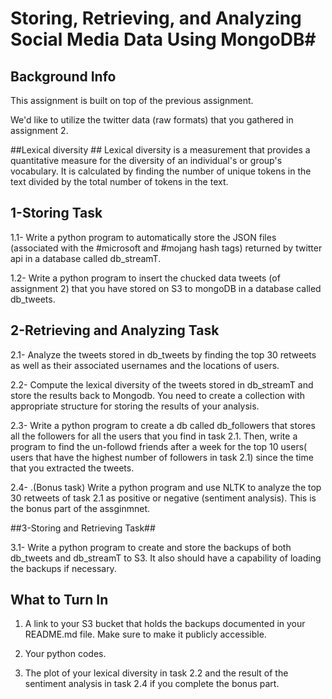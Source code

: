 # Storing, Retrieving, and Analyzing Social Media Data Using MongoDB#




##  Background Info ##
This assignment is built on top of the previous assignment.

We'd like to utilize the twitter data (raw formats) that you gathered in assignment 2. 

##Lexical diversity  ##
Lexical diversity is a measurement that provides a quantitative measure for the diversity of an individual's or group's vocabulary.  It is calculated by  finding the number of unique tokens in the text divided by the total number of tokens in the text. 

## 1-Storing Task ##


  1.1- Write a python program to automatically store the JSON files (associated with the #microsoft and #mojang hash tags) 
     returned by twitter api in  a database called db_streamT.
     
  1.2- Write a python program to insert the chucked data tweets (of assignment 2) that you have stored on S3 to mongoDB 
     in a database called db_tweets.

## 2-Retrieving and Analyzing Task ##
  2.1- Analyze the tweets stored in db_tweets by finding the top 30 retweets as well as their associated usernames and the locations 
   of users.
   
  2.2- Compute the lexical diversity of the tweets stored in db_streamT and store the results back to Mongodb. You need to create a collection 
    with appropriate structure for storing the results of your analysis.
    
  2.3- Write a python program to create a db called db_followers that stores all the followers for all the users that
     you find in task 2.1. Then, write a program to find the un-followd friends after a week for the top 10 users( users that have the highest number of followers in  task 2.1)
     since the time that you extracted the tweets.
     
  2.4- .(Bonus task) Write a python program and use NLTK to analyze the top 30 retweets of task 2.1 as positive or negative (sentiment analysis). This is the bonus part of the assginmnet.

##3-Storing and Retrieving Task##

  3.1- Write a python program to create and store the backups of both db_tweets and db_streamT to S3. It also should have a capability of
     loading the backups if necessary.
     

## What to Turn In ##
 
1. A link to your S3 bucket that holds the backups documented in your README.md file.  Make sure to make it publicly accessible.

2. Your python codes.

3. The plot of your lexical diversity in task 2.2 and the result of the sentiment analysis in task 2.4 if you complete the bonus part.
